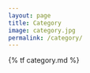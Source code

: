 ```yaml
---
layout: page
title: Category
image: category.jpg
permalink: /category/
---
```


{% tf category.md %}